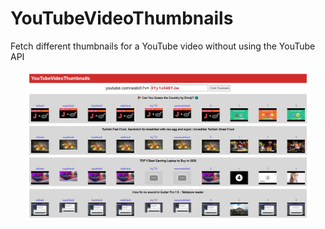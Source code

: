 # YouTubeVideoThumbnails

Fetch different thumbnails for a YouTube video without using the YouTube API

<div align="center">
  <img src="screenshot.jpg" align="center" width="90%">
</div>
